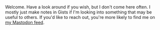 Welcome. Have a look around if you wish, but I don't come here often. I mostly just make notes in Gists if I'm looking into something that may be useful to others. If you'd like to reach out, you're more likely to find me on [my Mastodon feed](https://mastodon.online/@therealchjones).
